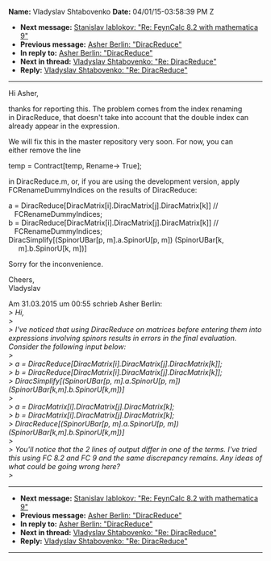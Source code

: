 **Name:** Vladyslav Shtabovenko
**Date:** 04/01/15-03:58:39 PM Z

  - **Next message:** [Stanislav Iablokov: "Re: FeynCalc 8.2 with
    mathematica 9"](0868.html)
  - **Previous message:** [Asher Berlin: "DiracReduce"](0866.html)
  - **In reply to:** [Asher Berlin: "DiracReduce"](0866.html)
  - **Next in thread:** [Vladyslav Shtabovenko: "Re:
    DiracReduce"](0872.html)
  - **Reply:** [Vladyslav Shtabovenko: "Re: DiracReduce"](0872.html)

-----

Hi Asher,  

thanks for reporting this. The problem comes from the index renaming  
in DiracReduce, that doesn't take into account that the double index
can  
already appear in the expression.  

We will fix this in the master repository very soon. For now, you can  
either remove the line  

temp = Contract[temp, Rename-\> True];  

in DiracReduce.m, or, if you are using the development version, apply  
FCRenameDummyIndices on the results of DiracReduce:  

a =
DiracReduce[DiracMatrix[i].DiracMatrix[j].DiracMatrix[k]]
//  
   FCRenameDummyIndices;  
b =
DiracReduce[DiracMatrix[i].DiracMatrix[j].DiracMatrix[k]]
//  
   FCRenameDummyIndices;  
DiracSimplify[(SpinorUBar[p, m].a.SpinorU[p, m])
(SpinorUBar[k,  
     m].b.SpinorU[k, m])]  

Sorry for the inconvenience.  

Cheers,  
Vladyslav  

Am 31.03.2015 um 00:55 schrieb Asher Berlin:  
*\> Hi,*  
*\>*  
*\> I've noticed that using DiracReduce on matrices before entering them
into expressions involving spinors results in errors in the final
evaluation. Consider the following input below:*  
*\>*  
*\> a =
DiracReduce[DiracMatrix[i].DiracMatrix[j].DiracMatrix[k]];*  
*\> b =
DiracReduce[DiracMatrix[i].DiracMatrix[j].DiracMatrix[k]];*  
*\> DiracSimplify[(SpinorUBar[p, m].a.SpinorU[p,
m])(SpinorUBar[k,m].b.SpinorU[k,m])]*  
*\>*  
*\> a =
DiracMatrix[i].DiracMatrix[j].DiracMatrix[k];*  
*\> b =
DiracMatrix[i].DiracMatrix[j].DiracMatrix[k];*  
*\> DiracReduce[(SpinorUBar[p, m].a.SpinorU[p,
m])(SpinorUBar[k,m].b.SpinorU[k,m])]*  
*\>*  
*\> You'll notice that the 2 lines of output differ in one of the terms.
I've tried this using FC 8.2 and FC 9 and the same discrepancy remains.
Any ideas of what could be going wrong here?*  
*\>*  

-----

  - **Next message:** [Stanislav Iablokov: "Re: FeynCalc 8.2 with
    mathematica 9"](0868.html)
  - **Previous message:** [Asher Berlin: "DiracReduce"](0866.html)
  - **In reply to:** [Asher Berlin: "DiracReduce"](0866.html)
  - **Next in thread:** [Vladyslav Shtabovenko: "Re:
    DiracReduce"](0872.html)
  - **Reply:** [Vladyslav Shtabovenko: "Re: DiracReduce"](0872.html)

-----

